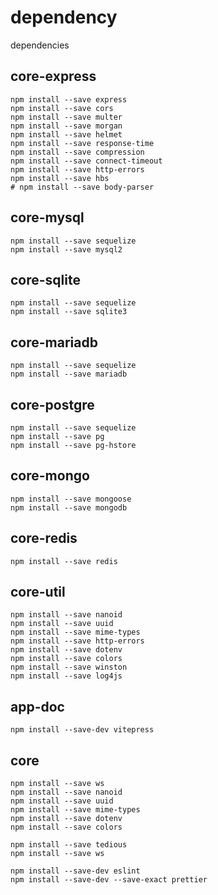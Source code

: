 # dependency
dependencies


## core-express
```shell
npm install --save express
npm install --save cors
npm install --save multer
npm install --save morgan
npm install --save helmet
npm install --save response-time
npm install --save compression
npm install --save connect-timeout
npm install --save http-errors
npm install --save hbs
# npm install --save body-parser
```

## core-mysql
```shell
npm install --save sequelize
npm install --save mysql2
```

## core-sqlite
```shell
npm install --save sequelize
npm install --save sqlite3
```

## core-mariadb
```shell
npm install --save sequelize
npm install --save mariadb
```

## core-postgre
```shell
npm install --save sequelize
npm install --save pg
npm install --save pg-hstore
```

## core-mongo
```shell
npm install --save mongoose
npm install --save mongodb
```

## core-redis
```shell
npm install --save redis
```

## core-util
```shell
npm install --save nanoid
npm install --save uuid
npm install --save mime-types
npm install --save http-errors
npm install --save dotenv
npm install --save colors
npm install --save winston
npm install --save log4js
```

## app-doc
```shell
npm install --save-dev vitepress
```

## core
```shell
npm install --save ws
npm install --save nanoid
npm install --save uuid
npm install --save mime-types
npm install --save dotenv
npm install --save colors

npm install --save tedious
npm install --save ws

npm install --save-dev eslint
npm install --save-dev --save-exact prettier
```
